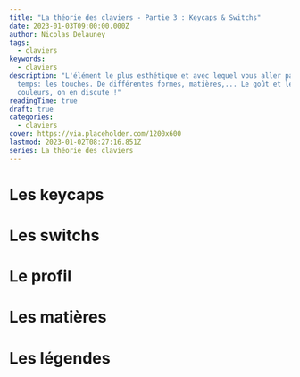```yaml
---
title: "La théorie des claviers - Partie 3 : Keycaps & Switchs"
date: 2023-01-03T09:00:00.000Z
author: Nicolas Delauney
tags:
  - claviers
keywords:
  - claviers
description: "L'élément le plus esthétique et avec lequel vous aller passer le plus de
  temps: les touches. De différentes formes, matières,... Le goût et les
  couleurs, on en discute !"
readingTime: true
draft: true
categories:
  - claviers
cover: https://via.placeholder.com/1200x600
lastmod: 2023-01-02T08:27:16.851Z
series: La théorie des claviers
---
```


# Les keycaps
# Les switchs
# Le profil
# Les matières
# Les légendes
